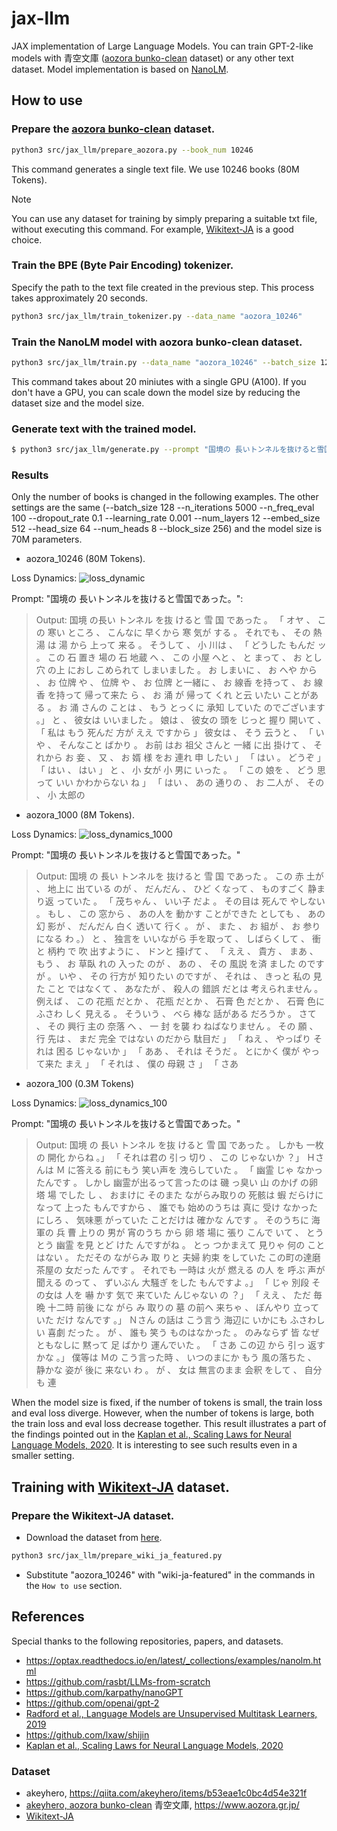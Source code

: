# jax-llm
JAX implementation of Large Language Models.
You can train GPT-2-like models with 青空文庫 ([aozora bunko-clean](https://huggingface.co/datasets/globis-university/aozorabunko-clean) dataset) or any other text dataset.
Model implementation is based on [NanoLM](https://optax.readthedocs.io/en/latest/_collections/examples/nanolm.html).

## How to use

###  Prepare the [aozora bunko-clean](https://huggingface.co/datasets/globis-university/aozorabunko-clean) dataset.

```bash
python3 src/jax_llm/prepare_aozora.py --book_num 10246
```
This command generates a single text file. We use 10246 books (80M Tokens).

> [!NOTE]
> You can use any dataset for training by simply preparing a suitable txt file, without executing this command. For example, [Wikitext-JA](http://www.lsta.media.kyoto-u.ac.jp/resource/data/wikitext-ja) is a good choice.

###  Train the BPE (Byte Pair Encoding) tokenizer.
Specify the path to the text file created in the previous step. This process takes approximately 20 seconds.
```bash
python3 src/jax_llm/train_tokenizer.py --data_name "aozora_10246"
```

###  Train the NanoLM model with aozora bunko-clean dataset.

```bash
python3 src/jax_llm/train.py --data_name "aozora_10246" --batch_size 128 --n_iterations 5000 --n_freq_eval 100 --dropout_rate 0.1 --learning_rate 0.001 --num_layers 12 --embed_size 512  --head_size 64 --num_heads 8 --block_size 256
```
This command takes about 20 miniutes with a single GPU (A100).
If you don't have a GPU, you can scale down the model size by reducing the dataset size and the model size.


### Generate text with the trained model.
```bash
$ python3 src/jax_llm/generate.py --prompt "国境の 長いトンネルを抜けると雪国であった。" --data_name "aozora_10246" --max_new_tokens 200
```

### Results
Only the number of books is changed in the following examples. The other settings are the same (--batch_size 128 --n_iterations 5000 --n_freq_eval 100 --dropout_rate 0.1 --learning_rate 0.001 --num_layers 12 --embed_size 512  --head_size 64 --num_heads 8 --block_size 256) and the model size is 70M parameters.

- aozora_10246 (80M Tokens).

Loss Dynamics:
![loss_dynamic](./train_loss_aozora_10246.png)

Prompt: "国境の 長いトンネルを抜けると雪国であった。":

> Output: 国境 の長い トンネル を抜 けると 雪 国 であった 。 「 オヤ 、 この 寒い ところ 、 こんなに 早くから 寒 気が する 。 それでも 、 その 熱 湯 は 湯 から 上って 来る 。 そうして 、 小 川は 、 「 どうした もんだ ッ 。 この 石 置き 場の 石 地蔵 へ 、 この 小屋 へと 、 と まって 、 お とし 穴 の上 におし こめられて しまいました 。 お しまいに 、 お へや から 、 お 位牌 や 、 位牌 や 、 お 位牌 と一緒に 、 お 線香 を持って 、 お 線香 を持って 帰って来た ら 、 お 涌 が 帰って くれ と云 いたい ことがある 。 お 涌 さんの ことは 、 もう とっくに 承知 していた のでございます 。」 と 、 彼女は いいました 。 娘は 、 彼女の 頭を じっと 握り 開いて 、 「 私は もう 死んだ 方が ええ ですから 」 彼女は 、 そう 云うと 、 「 いや 、 そんなこと ばかり 。 お前 はお 祖父 さんと 一緒 に出 掛けて 、 それから お 妾 、 又 、 お 婿 様 をお 連れ 申 したい 」 「 はい 。 どうぞ 」 「 はい 、 はい 」 と 、 小 女が 小 男に いった 。 「 この 娘を 、 どう 思って いい かわからない ね 」 「 はい 、 あの 通りの 、 お 二人が 、 その 、 小 太郎の


- aozora_1000 (8M Tokens).

Loss Dynamics:
![loss_dynamics_1000](./train_loss_aozora_1000.png)

Prompt: "国境の 長いトンネルを抜けると雪国であった。"

> Output: 国境 の 長い トンネルを 抜けると 雪 国 であった 。 この 赤 土が 、 地上に 出ている のが 、 だんだん 、 ひど くなって 、 ものすごく 静まり返 っていた 。 「 茂ちゃん 、 いい子 だよ 。 その目は 死んで やしない 。 もし 、 この 窓から 、 あの人を 動かす ことができた としても 、 あの 幻 影が 、 だんだん 白く 透いて 行く 。 が 、 また 、 お 組が 、 お 参り になる わ 。） と 、 独言を いいながら 手を取って 、 しばらくして 、 衝と 柄杓 で 吹 出すように 、 ドンと 擡げて 、 「 ええ 、 貴方 、 まあ 、 もう 、 お 草臥 れの 入った のが 、 あの 、 その 風説 を済 ました のですが 。 いや 、 その 行方が 知りたい のですが 、 それは 、 きっと 私の 見た こと ではなくて 、 あなたが 、 殺人の 錯誤 だとは 考えられません 。 例えば 、 この 花瓶 だとか 、 花瓶 だとか 、 石膏 色 だとか 、 石膏 色に ふさわ しく 見える 。 そういう 、 べら 棒な 話がある だろうか 。 さて 、 その 興行 主の 奈落 へ 、 一 封 を襲 わ ねばなりません 。 その 願 、 行 先は 、 まだ 完全 ではない のだから 駄目だ 」 「 ねえ 、 やっぱり それは 困る じゃないか 」 「 ああ 、 それは そうだ 。 とにかく 僕が やって来た まえ 」 「 それは 、 僕の 母親 さ 」 「 さあ


- aozora_100 (0.3M Tokens)

Loss Dynamics:
![loss_dynamics_100](./train_loss_aozora_100.png)

Prompt: "国境の 長いトンネルを抜けると雪国であった。"
> Output: 国境 の 長い トンネル を抜 けると 雪 国 であった 。 しかも 一枚の 開化 からね 。」 「 それは君の 引っ 切り 、 この じゃないか ？」 Ｈさんは Ｍ に答える 前にもう 笑い声を 洩らしていた 。 「 幽霊 じゃ なかったんです 。 しかし 幽霊が出るって言ったのは 磯 っ臭い 山 のかげ の卵 塔 場 でした し 、 おまけに そのまた ながらみ取りの 死骸は 蝦 だらけになって 上った もんですから 、 誰でも 始めのうちは 真に 受け なかった にしろ 、 気味悪 がっていた ことだけは 確かな んです 。 そのうちに 海軍の 兵 曹 上りの 男が 宵のうち から 卵 塔 場に 張り こんで いて 、 とうとう 幽霊 を見 とど けた んですがね 。 とっ つかまえて 見りゃ 何の ことはない 。 ただその ながらみ 取 りと 夫婦 約束 をしていた この町の達磨茶屋の 女だった んです 。 それでも 一時は 火が 燃える の人 を 呼ぶ 声が聞える のって 、 ずいぶん 大騒ぎ をした もんですよ 。」 「 じゃ 別段 その女は 人を 嚇 かす 気で 来ていた んじゃない の ？」 「 ええ 、 ただ 毎晩 十二時 前後 にな がら み 取りの 墓 の前へ 来ちゃ 、 ぼんやり 立っていた だけ なんです 。」 Ｎさん の話は こう言う 海辺に いかにも ふさわしい 喜劇 だった 。 が 、 誰も 笑う ものはなかった 。 のみならず 皆 なぜ ともなしに 黙って 足 ばかり 運んでいた 。 「 さあ この辺 から 引っ 返す かな 。」 僕等は Ｍの こう言った時 、 いつのまにか もう 風の落ちた 、 静かな 姿が 後に 来ない わ 。 が 、 女は 無言のまま 会釈 をして 、 自分も 連



When the model size is fixed, if the number of tokens is small, the train loss and eval loss diverge. However, when the number of tokens is large, both the train loss and eval loss decrease together.
This result illustrates a part of the findings pointed out in the [Kaplan et al., Scaling Laws for Neural Language Models, 2020](https://arxiv.org/abs/2001.08361).
It is interesting to see such results even in a smaller setting.




## Training with [Wikitext-JA](http://www.lsta.media.kyoto-u.ac.jp/resource/data/wikitext-ja) dataset.
###  Prepare the Wikitext-JA dataset.
- Download the dataset from [here](http://www.lsta.media.kyoto-u.ac.jp/resource/data/wikitext-ja).
```bash
python3 src/jax_llm/prepare_wiki_ja_featured.py
```
- Substitute "aozora_10246" with "wiki-ja-featured" in the commands in the `How to use` section.



## References
Special thanks to the following repositories, papers, and datasets.
- https://optax.readthedocs.io/en/latest/_collections/examples/nanolm.html
- https://github.com/rasbt/LLMs-from-scratch
- https://github.com/karpathy/nanoGPT
- https://github.com/openai/gpt-2
- [Radford et al., Language Models are Unsupervised Multitask Learners, 2019](https://d4mucfpksywv.cloudfront.net/better-language-models/language-models.pdf)
- https://github.com/lxaw/shijin
- [Kaplan et al., Scaling Laws for Neural Language Models, 2020](https://arxiv.org/abs/2001.08361)
### Dataset
- akeyhero, https://qiita.com/akeyhero/items/b53eae1c0bc4d54e321f
- [akeyhero, aozora bunko-clean](https://huggingface.co/datasets/globis-university/aozorabunko-clean)
  青空文庫, https://www.aozora.gr.jp/
- [Wikitext-JA](http://www.lsta.media.kyoto-u.ac.jp/resource/data/wikitext-ja)